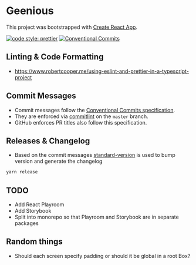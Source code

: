 # Geenious

This project was bootstrapped with [Create React App](https://github.com/facebook/create-react-app).

[![code style: prettier](https://img.shields.io/badge/code_style-prettier-ff69b4.svg?style=flat-square)](https://github.com/prettier/prettier)
[![Conventional Commits](https://img.shields.io/badge/Conventional%20Commits-1.0.0-yellow.svg)](https://conventionalcommits.org)

## Linting & Code Formatting

- https://www.robertcooper.me/using-eslint-and-prettier-in-a-typescript-project

## Commit Messages

- Commit messages follow the [Conventional Commits specification](https://www.conventionalcommits.org/en/v1.0.0-beta.4/).
- They are enforced via [commitlint](https://github.com/conventional-changelog/commitlint) on the `master` branch.
- GitHub enforces PR titles also follow this specification.

## Releases & Changelog

- Based on the commit messages [standard-version](https://github.com/conventional-changelog/standard-version) is used to bump version and generate the changelog

```bash
yarn release
```

## TODO

- Add React Playroom
- Add Storybook
- Split into monorepo so that Playroom and Storybook are in separate packages

## Random things

- Should each screen specify padding or should it be global in a root Box?
